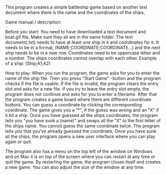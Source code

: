 This program creates a simple battleship game based on another text document
where there is the name and the coordinates of the ships.

Game manual / description:

Before you start:
You need to have downloaded a text document and boat.gif file. Make sure they
all are in the same folder. The text document(.txt) needs to have at least one
ship in it and coordinates for it.
It needs to be in a format, (NAME;COORDINATE;COORDINATE...) and the next ship
needs to be in a new row. Coordinates need to be uppercase letter and a number.
The ships coordinates cannot overlap with each other.
Example of a ship: (Ship;A1;A2)

How to play:
When you run the program, the game asks for you to enter the name of the ship
file. Then you press "Start Game" -button and the program checks if the file
is usable. If the file is invalid, the program clears the entry slot and asks
for a new file. If you try to leave the entry slot empty, the program does not
continue and asks for you to enter a filename. After that the program creates a
game board where there are different coordinate buttons. You can guess a
coordinate by clicking the corresponding coordinate. The game gives you a "*",
if the guess was wrong and an "X" if it hit a ship. Once you have guessed all
the ships coordinates, the program tells you "you have sunk a (name)" and swaps
all the "X" to the first letter of the ships name. You cannot guess the same
coordinate twice. The program tells you that you've already guessed the
coordinate.
Once you have sunk all the ships, the program opens a new user interface where
you can play again or quit.

The program also has a menu on the top left of the window on Windows and on Mac
it is on top of the screen where you can restart at any time or quit the game.
By restarting the game, the program closes itself and creates a new game.
You can also adjust the size of the window at any time.
